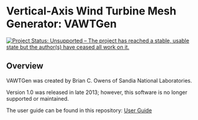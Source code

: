# Vertical-Axis Wind Turbine Mesh Generator: VAWTGen

[![Project Status: Unsupported – The project has reached a stable, usable state but the author(s) have ceased all work on it.](https://www.repostatus.org/badges/latest/unsupported.svg)](https://www.repostatus.org/#unsupported)

## Overview

VAWTGen was created by Brian C. Owens of Sandia National Laboratories.

Version 1.0 was released in late 2013; however, this software is no longer supported or maintained.

The user guide can be found in this repository: [User Guide](./VAWTGen_User_Guide.docx)


